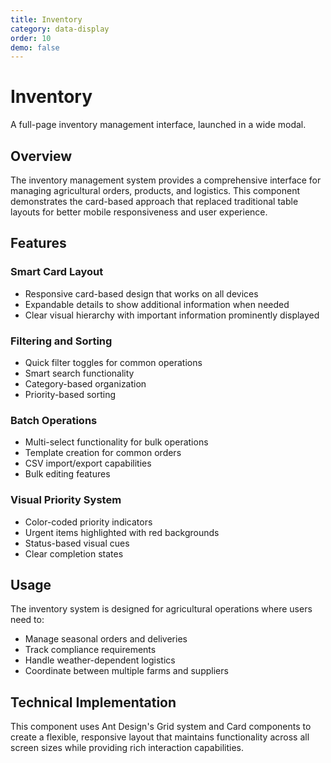```yaml
---
title: Inventory
category: data-display
order: 10
demo: false
---
```


# Inventory

A full-page inventory management interface, launched in a wide modal.

## Overview

The inventory management system provides a comprehensive interface for managing agricultural orders, products, and logistics. This component demonstrates the card-based approach that replaced traditional table layouts for better mobile responsiveness and user experience.

## Features

### Smart Card Layout

- Responsive card-based design that works on all devices
- Expandable details to show additional information when needed
- Clear visual hierarchy with important information prominently displayed

### Filtering and Sorting

- Quick filter toggles for common operations
- Smart search functionality
- Category-based organization
- Priority-based sorting

### Batch Operations

- Multi-select functionality for bulk operations
- Template creation for common orders
- CSV import/export capabilities
- Bulk editing features

### Visual Priority System

- Color-coded priority indicators
- Urgent items highlighted with red backgrounds
- Status-based visual cues
- Clear completion states

## Usage

The inventory system is designed for agricultural operations where users need to:

- Manage seasonal orders and deliveries
- Track compliance requirements
- Handle weather-dependent logistics
- Coordinate between multiple farms and suppliers

## Technical Implementation

This component uses Ant Design's Grid system and Card components to create a flexible, responsive layout that maintains functionality across all screen sizes while providing rich interaction capabilities.
